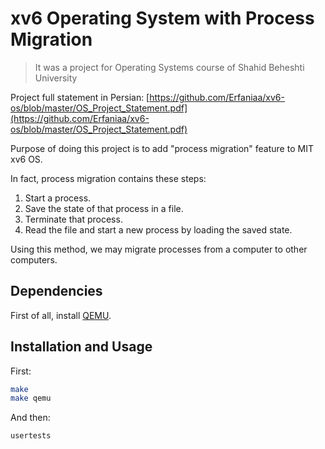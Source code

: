 # xv6 Operating System with Process Migration
> It was a project for Operating Systems course of Shahid Beheshti University

Project full statement in Persian: [https://github.com/Erfaniaa/xv6-os/blob/master/OS_Project_Statement.pdf](https://github.com/Erfaniaa/xv6-os/blob/master/OS_Project_Statement.pdf)

Purpose of doing this project is to add "process migration" feature to MIT xv6 OS.

In fact, process migration contains these steps:
1. Start a process.
2. Save the state of that process in a file.
3. Terminate that process.
4. Read the file and start a new process by loading the saved state.

Using this method, we may migrate processes from a computer to other computers.

## Dependencies

First of all, install [QEMU](https://www.qemu.org/download/).

## Installation and Usage
First:

```sh
make
make qemu
```
And then:

```sh
usertests
```
